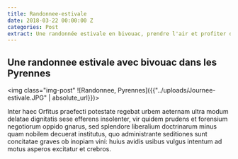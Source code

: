 ```yaml
---
title: Randonnee-estivale
date: 2018-03-22 00:00:00 Z
categories: Post
extract: Une randonnée estivale en bivouac, prendre l'air et profiter de la nature
---
```


<h2>Une randonnee estivale avec bivouac dans les Pyrennes</h2>

<img class="img-post" ![Randonnee, Pyrennes]({{"../uploads/Journee-estivale.JPG" | absolute_url}})>
<br>

<p>Inter haec Orfitus praefecti potestate regebat urbem aeternam ultra modum delatae dignitatis sese efferens insolenter, vir quidem prudens et forensium negotiorum oppido gnarus, sed splendore liberalium doctrinarum minus quam nobilem decuerat institutus, quo administrante seditiones sunt concitatae graves ob inopiam vini: huius avidis usibus vulgus intentum ad motus asperos excitatur et crebros.</p>